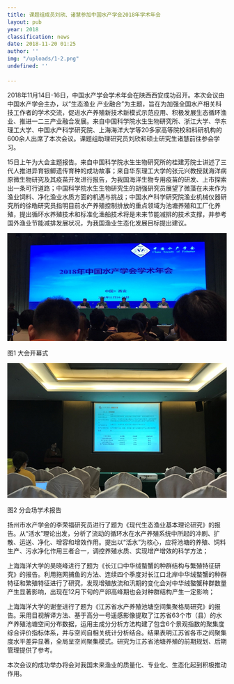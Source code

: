 ```yaml
---
title: 课题组成员刘欣、诸慧参加中国水产学会2018年学术年会
layout: pub
year: 2018
classification: news
date: 2018-11-20 01:25
author: ''
img: "/uploads/1-2.png"
undefined: ''

---
```

2018年11月14日-16日，中国水产学会学术年会在陕西西安成功召开。本次会议由中国水产学会主办，以“生态渔业 产业融合”为主题，旨在为加强全国水产相关科技工作者的学术交流，促进水产养殖新技术新模式示范应用、积极发展生态循环渔业、推进一二三产业融合发展。来自中国科学院水生生物研究所、浙江大学、华东理工大学、中国水产科学研究院、上海海洋大学等20多家高等院校和科研机构的600余人出席了本次会议。课题组助理研究员刘欣和硕士研究生诸慧前往参会学习。

15日上午为大会主题报告。来自中国科学院水生生物研究所的桂建芳院士讲述了三代人推进异育银鲫遗传育种的成功故事；来自华东理工大学的张元兴教授就海洋病原微生物研究及其疫苗开发进行报告，为我国海洋生物专用疫苗的研发、上市探索出一条可行道路；中国科学院水生生物研究生的胡强研究员展望了微藻在未来作为渔业饲料、净化渔业水质方面的机遇与挑战；中国水产科学研究院渔业机械仪器研究所的徐皓研究员指明目前水产养殖控制排放的重点领域为池塘养殖和工厂化养殖，提出循环水养殖技术和标准化渔船技术将是未来节能减排的技术支撑，并参考国外渔业节能减排发展状况，为我国渔业生态化发展目标提出建议。

![](/uploads/1-2.png)

图1 大会开幕式

![](/uploads/2-3.png)

图2 分会场学术报告

扬州市水产学会的李荣福研究员进行了题为《现代生态渔业基本理论研究》的报告。从“活水”理论出发，分析了流动的循环水在水产养殖系统中所起的冲刷、扩散、运送、净化、增容和增效作用。提出以“活水”为核心，应将池塘的养殖、饲料生产、污水净化作用三者合一，调控养殖水质、实现增产增效的科学方法；

上海海洋大学的吴晓峰进行了题为《长江口中华绒螯蟹的种群结构与繁殖特征研究》的报告。利用拖网捕鱼的方法、连续四个季度对长江口北岸中华绒螯蟹的种群特征和繁殖特征进行了研究，发现增殖放流和汛期的变化会对中华绒螯蟹种群数量产生显著影响，出现在12月下旬的产卵高峰期也会对种群结构产生一定影响；

上海海洋大学的谢奎进行了题为《江苏省水产养殖池塘空间集聚格局研究》的报告。采用目视解译方法、基于高分一号遥感影像提取了江苏省63个市（县）的水产养殖池塘空间分布数据，运用主成分分析方法构建了包含6个景观指数的聚集度综合评价指标体系，并与空间自相关统计分析结合。结果表明江苏省各市之间聚集度水平差异显著，全局呈空间聚集模式。研究为江苏省池塘养殖的前期规划、后期管理提供了参考。

本次会议的成功举办将会对我国未来渔业的质量化、专业化、生态化起到积极推动作用。